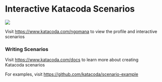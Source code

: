 # Interactive Katacoda Scenarios

[![](http://shields.katacoda.com/katacoda/ngomana/count.svg)](https://www.katacoda.com/ngomana "Get your profile on Katacoda.com")

Visit https://www.katacoda.com/ngomana to view the profile and interactive scenarios

### Writing Scenarios
Visit https://www.katacoda.com/docs to learn more about creating Katacoda scenarios

For examples, visit https://github.com/katacoda/scenario-example
